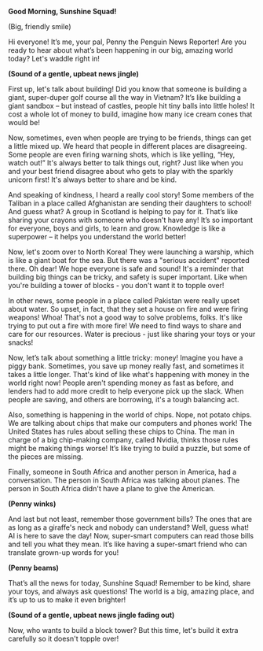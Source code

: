 **Good Morning, Sunshine Squad!**

(Big, friendly smile)

Hi everyone! It’s me, your pal, Penny the Penguin News Reporter! Are you ready to hear about what’s been happening in our big, amazing world today? Let's waddle right in!

**(Sound of a gentle, upbeat news jingle)**

First up, let's talk about building! Did you know that someone is building a giant, super-duper golf course all the way in Vietnam? It’s like building a giant sandbox – but instead of castles, people hit tiny balls into little holes! It cost a whole lot of money to build, imagine how many ice cream cones that would be!

Now, sometimes, even when people are trying to be friends, things can get a little mixed up. We heard that people in different places are disagreeing. Some people are even firing warning shots, which is like yelling, “Hey, watch out!” It's always better to talk things out, right? Just like when you and your best friend disagree about who gets to play with the sparkly unicorn first! It's always better to share and be kind.

And speaking of kindness, I heard a really cool story! Some members of the Taliban in a place called Afghanistan are sending their daughters to school! And guess what? A group in Scotland is helping to pay for it. That’s like sharing your crayons with someone who doesn't have any! It’s so important for everyone, boys and girls, to learn and grow. Knowledge is like a superpower – it helps you understand the world better!

Now, let's zoom over to North Korea! They were launching a warship, which is like a giant boat for the sea. But there was a "serious accident" reported there. Oh dear! We hope everyone is safe and sound! It's a reminder that building big things can be tricky, and safety is super important. Like when you're building a tower of blocks - you don't want it to topple over!

In other news, some people in a place called Pakistan were really upset about water. So upset, in fact, that they set a house on fire and were firing weapons! Whoa! That's not a good way to solve problems, folks. It's like trying to put out a fire with more fire! We need to find ways to share and care for our resources. Water is precious - just like sharing your toys or your snacks!

Now, let’s talk about something a little tricky: money! Imagine you have a piggy bank. Sometimes, you save up money really fast, and sometimes it takes a little longer. That's kind of like what's happening with money in the world right now! People aren't spending money as fast as before, and lenders had to add more credit to help everyone pick up the slack. When people are saving, and others are borrowing, it's a tough balancing act.

Also, something is happening in the world of chips. Nope, not potato chips. We are talking about chips that make our computers and phones work! The United States has rules about selling these chips to China. The man in charge of a big chip-making company, called Nvidia, thinks those rules might be making things worse! It’s like trying to build a puzzle, but some of the pieces are missing.

Finally, someone in South Africa and another person in America, had a conversation. The person in South Africa was talking about planes. The person in South Africa didn't have a plane to give the American.

**(Penny winks)**

And last but not least, remember those government bills? The ones that are as long as a giraffe's neck and nobody can understand? Well, guess what! AI is here to save the day! Now, super-smart computers can read those bills and tell you what they mean. It’s like having a super-smart friend who can translate grown-up words for you!

**(Penny beams)**

That’s all the news for today, Sunshine Squad! Remember to be kind, share your toys, and always ask questions! The world is a big, amazing place, and it’s up to us to make it even brighter!

**(Sound of a gentle, upbeat news jingle fading out)**

Now, who wants to build a block tower? But this time, let's build it extra carefully so it doesn't topple over!
